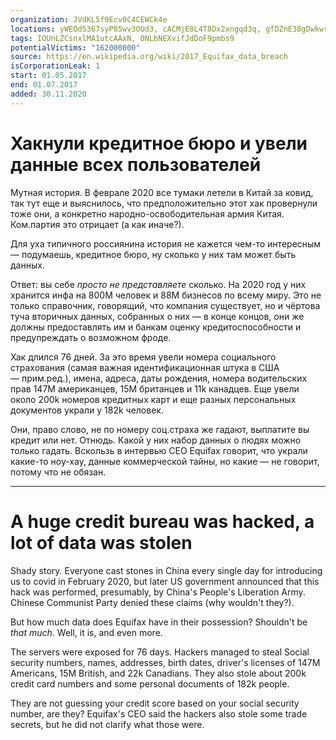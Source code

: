 ```yaml
---
organization: JVdKL5f9Ecv0C4CEWCk4e
locations: yWEOd5367syP85wv3OUd3, cACMjE8L4T8Dx2xngqd3q, gfDZnE38gDwkwrSKfniTL
tags: IOUnLZCsnxlMA1utcAAxN, ONLbNEXvifJdDoF9pmbs9
potentialVictims: "162000000"
source: https://en.wikipedia.org/wiki/2017_Equifax_data_breach
isCorporationLeak: 1
start: 01.05.2017
end: 01.07.2017
added: 30.11.2020
---
```


# Хакнули кредитное бюро и увели данные всех пользователей

Мутная история. В феврале 2020 все тумаки летели в Китай за ковид, так тут еще и выяснилось, что предположительно этот хак провернули тоже они, а конкретно народно-освободительная армия Китая. Ком.партия это отрицает (а как иначе?).

Для уха типичного россиянина история не кажется чем-то интересным — подумаешь, кредитное бюро, ну сколько у них там может быть данных.

Ответ: вы себе *просто не представляете* сколько. На 2020 год у них хранится инфа на 800М человек и 88М бизнесов по всему миру. Это не только справочник, говорящий, что компания существует, но и чёртова туча вторичных данных, собранных о них — в конце концов, они же должны предоставлять им и банкам оценку кредитоспособности и предупреждать о возможном фроде.

Хак длился 76 дней. За это время увели номера социального страхования (самая важная идентификационная штука в США — прим.ред.), имена, адреса, даты рождения, номера водительских прав 147М американцев, 15M британцев и 11k канадцев. Еще увели около 200k номеров кредитных карт и еще разных персональных документов украли у 182k человек.

Они, право слово, не по номеру соц.страха же гадают, выплатите вы кредит или нет. Отнюдь. Какой у них набор данных о людях можно только гадать. Вскользь в интервью CEO Equifax говорит, что украли какие-то ноу-хау, данные коммерческой тайны, но какие — не говорит, потому что не обязан.

---

# A huge credit bureau was hacked, a lot of data was stolen

Shady story. Everyone cast stones in China every single day for introducing us to covid in February 2020, but later US government announced that this hack was performed, presumably, by China's People's Liberation Army. Chinese Communist Party denied these claims (why wouldn't they?).

But how much data does Equifax have in their possession? Shouldn't be *that much*. Well, it is, and even more.

The servers were exposed for 76 days. Hackers managed to steal Social security numbers, names, addresses, birth dates, driver's licenses of 147M Americans, 15M British, and 22k Canadians. They also stole about 200k credit card numbers and some personal documents of 182k people.

They are not guessing your credit score based on your social security number, are they? Equifax's CEO said the hackers also stole some trade secrets, but he did not clarify what those were.
